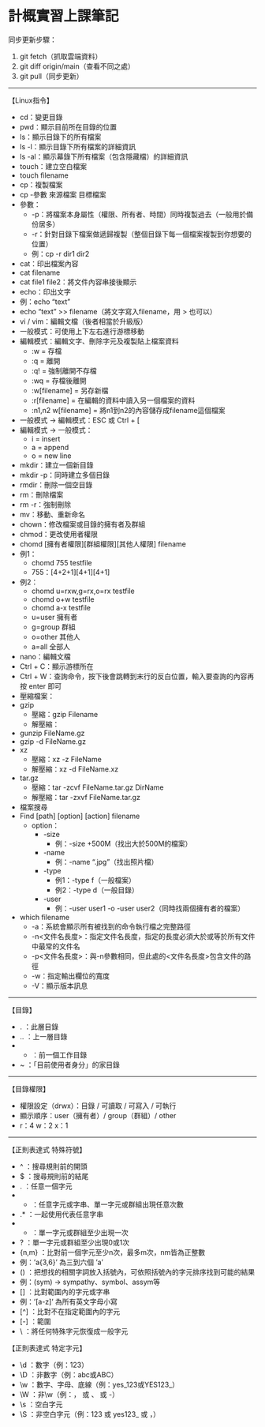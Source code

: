 # **計概實習上課筆記**

同步更新步驟：
1. git fetch（抓取雲端資料）
2. git diff origin/main（查看不同之處）
3. git pull（同步更新）
-------------------------------------------
【Linux指令】
- cd：變更目錄
-	pwd：顯示目前所在目錄的位置
-	ls：顯示目錄下的所有檔案
-	ls -l：顯示目錄下所有檔案的詳細資訊
-	ls -al：顯示幕錄下所有檔案（包含隱藏檔）的詳細資訊
-	touch：建立空白檔案
  - touch filename
-	cp：複製檔案
  - cp -參數 來源檔案 目標檔案
  - 參數：
    - -p：將檔案本身屬性（權限、所有者、時間）同時複製過去（一般用於備份居多）
    - -r：針對目錄下檔案做遞歸複製（整個目錄下每一個檔案複製到你想要的位置）
    - 例：cp -r dir1 dir2
-	cat：印出檔案內容
  - cat filename
  - cat file1 file2：將文件內容串接後顯示
-	echo：印出文字
  - 例：echo “text”
  - echo “text” >> filename（將文字寫入filename，用 > 也可以）
-	vi / vim：編輯文檔（後者相當於升級版）
  - 一般模式：可使用上下左右進行游標移動
  - 編輯模式：編輯文字、刪除字元及複製貼上檔案資料
    - :w = 存檔
    - :q = 離開
    - :q! = 強制離開不存檔
    - :wq = 存檔後離開
    - :w[filename] = 另存新檔
    - :r[filename] = 在編輯的資料中讀入另一個檔案的資料
    - :n1,n2 w[filename] = 將n1到n2的內容儲存成filename這個檔案
  - 一般模式 -> 編輯模式：ESC 或 Ctrl + [
  - 編輯模式 -> 一般模式：
    - i = insert
    - a = append
    - o = new line
-	mkdir：建立一個新目錄
-	mkdir -p：同時建立多個目錄
-	rmdir：刪除一個空目錄
-	rm：刪除檔案
-	rm -r：強制刪除
-	mv：移動、重新命名
-	chown：修改檔案或目錄的擁有者及群組
-	chmod：更改使用者權限
  - chomd [擁有者權限][群組權限][其他人權限] filename
  - 例1：
    - chomd 755 testfile
    - 755：[4+2+1][4+1][4+1]
  - 例2：
    - chomd u=rxw,g=rx,o=rx testfile
    - chomd o+w testfile
    - chomd a-x testfile
    - u=user 擁有者
    - g=group 群組
    - o=other 其他人
    - a=all 全部人
-	nano：編輯文檔
  - Ctrl + C：顯示游標所在
  - Ctrl + W：查詢命令，按下後會跳轉到末行的反白位置，輸入要查詢的內容再按 enter 即可
-	壓縮檔案：
  - gzip
    - 壓縮：gzip Filename
    - 解壓縮：
  - gunzip FileName.gz
  - gzip -d FileName.gz
  - xz
    - 壓縮：xz -z FileName
    - 解壓縮：xz -d FileName.xz
  - tar.gz
    - 壓縮：tar -zcvf FileName.tar.gz DirName
    - 解壓縮：tar -zxvf FileName.tar.gz
-	檔案搜尋
  - Find [path] [option] [action] filename
    - option：
      - -size
        - 例：-size +500M（找出大於500M的檔案）
      - -name
        - 例：-name “.jpg”（找出照片檔）
      - -type
        - 例1：-type f（一般檔案）
        - 例2：-type d（一般目錄）
      - -user
        - 例：-user user1 -o -user user2（同時找兩個擁有者的檔案）
  - which filename
    - -a：系統會顯示所有被找到的命令執行檔之完整路徑
    - -n<文件名長度>：指定文件名長度，指定的長度必須大於或等於所有文件中最常的文件名
    - -p<文件名長度>：與-n參數相同，但此處的<文件名長度>包含文件的路徑
    - -w：指定輸出欄位的寬度
    - -V：顯示版本訊息
-------------------------------------------
【目錄】
-	. ：此層目錄
-	.. ：上一層目錄
-	- ：前一個工作目錄
-	~ ：「目前使用者身分」的家目錄
-------------------------------------------
【目錄權限】
-	權限設定（drwx）：目錄 / 可讀取 / 可寫入 / 可執行
-	顯示順序：user（擁有者）/ group（群組）/ other
-	r：4   w：2   x：1
-------------------------------------------
【正則表達式 特殊符號】
-	^ ：搜尋規則前的開頭
-	$ ：搜尋規則前的結尾
-	. ：任意一個字元
-	* ：任意字元或字串、單一字元或群組出現任意次數
-	.* ：一起使用代表任意字串
-	+ ：單一字元或群組至少出現一次
-	? ：單一字元或群組至少出現0或1次
-	{n,m} ：比對前一個字元至少n次，最多m次，nm皆為正整數
  - 例：’a{3,6}’ 為三到六個 ’a’
-	() ：把想找的相關字詞放入括號內，可依照括號內的字元排序找到可能的結果
  - 例：(sym) -> sympathy、symbol、assym等
-	[] ：比對範圍內的字元或字串
  - 例：’[a-z]’ 為所有英文字母小寫
-	[^] ：比對不在指定範圍內的字元
-	[-] ：範圍
-	\ ：將任何特殊字元恢復成一般字元

【正則表達式 特定字元】
-	\d ：數字（例：123）
-	\D ：非數字（例：abc或ABC）
-	\w ：數字、字母、底線（例：yes_123或YES123_）
-	\W ：非\w（例：， 或 、 或 -）
-	\s ：空白字元
-	\S ：非空白字元（例：123 或 yes123_ 或 ，）

